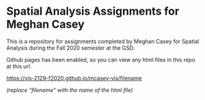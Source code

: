# Spatial Analysis Assignments for Meghan Casey

This is a repository for assignments completed by Meghan Casey for Spatial Analysis during the Fall 2020 semester at the GSD.

Github pages has been enabled, so you can view any html files in this repo at this url:

https://vis-2129-f2020.github.io/mcasey-vis/filename

*(replace “filename” with the name of the html file)*
